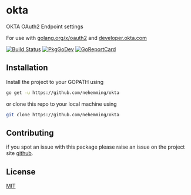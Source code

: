 # okta

OKTA OAuth2 Endpoint settings 

For use with [golang.org/x/oauth2](https://godoc.org/golang.org/x/oauth2) and 
[developer.okta.com](https://developer.okta.com/docs/concepts/oauth-openid/)


[![Build Status](https://circleci.com/gh/nehemming/okta.svg?style=svg)](https://github.com/nehemming/okta)
[![PkgGoDev](https://pkg.go.dev/badge/github.com/nehemming/okta)](https://pkg.go.dev/github.com/nehemming/okta)
[![GoReportCard](https://goreportcard.com/badge/github.com/nehemming/okta?test=10)](https://goreportcard.com/report/github.com/nehemming/okta)

## Installation
Install the project to your GOPATH using 

```bash
go get -u https://github.com/nehemming/okta
```

or clone this repo to your local machine using

```bash
git clone https://github.com/nehemming/okta
```
## Contributing
if you spot an issue with this package please raise an issue on the project site [github](https://github.com/nehemming/okta).

## License
[MIT](https://choosealicense.com/licenses/mit/)


